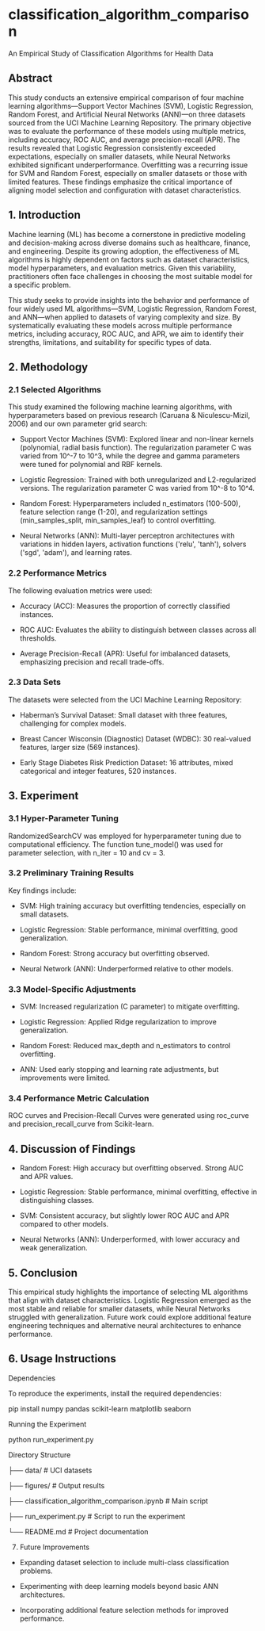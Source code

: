 # classification_algorithm_comparison
An Empirical Study of Classification Algorithms for Health Data

## Abstract

This study conducts an extensive empirical comparison of four machine learning algorithms—Support Vector Machines (SVM), Logistic Regression, Random Forest, and Artificial Neural Networks (ANN)—on three datasets sourced from the UCI Machine Learning Repository. The primary objective was to evaluate the performance of these models using multiple metrics, including accuracy, ROC AUC, and average precision-recall (APR). The results revealed that Logistic Regression consistently exceeded expectations, especially on smaller datasets, while Neural Networks exhibited significant underperformance. Overfitting was a recurring issue for SVM and Random Forest, especially on smaller datasets or those with limited features. These findings emphasize the critical importance of aligning model selection and configuration with dataset characteristics.

## 1. Introduction

Machine learning (ML) has become a cornerstone in predictive modeling and decision-making across diverse domains such as healthcare, finance, and engineering. Despite its growing adoption, the effectiveness of ML algorithms is highly dependent on factors such as dataset characteristics, model hyperparameters, and evaluation metrics. Given this variability, practitioners often face challenges in choosing the most suitable model for a specific problem.

This study seeks to provide insights into the behavior and performance of four widely used ML algorithms—SVM, Logistic Regression, Random Forest, and ANN—when applied to datasets of varying complexity and size. By systematically evaluating these models across multiple performance metrics, including accuracy, ROC AUC, and APR, we aim to identify their strengths, limitations, and suitability for specific types of data.

## 2. Methodology

### 2.1 Selected Algorithms

This study examined the following machine learning algorithms, with hyperparameters based on previous research (Caruana & Niculescu-Mizil, 2006) and our own parameter grid search:

- Support Vector Machines (SVM): Explored linear and non-linear kernels (polynomial, radial basis function). The regularization parameter C was varied from 10^-7 to 10^3, while the degree and gamma parameters were tuned for polynomial and RBF kernels.

- Logistic Regression: Trained with both unregularized and L2-regularized versions. The regularization parameter C was varied from 10^-8 to 10^4.

- Random Forest: Hyperparameters included n_estimators (100-500), feature selection range (1-20), and regularization settings (min_samples_split, min_samples_leaf) to control overfitting.

- Neural Networks (ANN): Multi-layer perceptron architectures with variations in hidden layers, activation functions ('relu', 'tanh'), solvers ('sgd', 'adam'), and learning rates.

### 2.2 Performance Metrics

The following evaluation metrics were used:

- Accuracy (ACC): Measures the proportion of correctly classified instances.

- ROC AUC: Evaluates the ability to distinguish between classes across all thresholds.

- Average Precision-Recall (APR): Useful for imbalanced datasets, emphasizing precision and recall trade-offs.

### 2.3 Data Sets

The datasets were selected from the UCI Machine Learning Repository:

- Haberman’s Survival Dataset: Small dataset with three features, challenging for complex models.

- Breast Cancer Wisconsin (Diagnostic) Dataset (WDBC): 30 real-valued features, larger size (569 instances).

- Early Stage Diabetes Risk Prediction Dataset: 16 attributes, mixed categorical and integer features, 520 instances.

## 3. Experiment

### 3.1 Hyper-Parameter Tuning

RandomizedSearchCV was employed for hyperparameter tuning due to computational efficiency. The function tune_model() was used for parameter selection, with n_iter = 10 and cv = 3.

### 3.2 Preliminary Training Results

Key findings include:

- SVM: High training accuracy but overfitting tendencies, especially on small datasets.

- Logistic Regression: Stable performance, minimal overfitting, good generalization.

- Random Forest: Strong accuracy but overfitting observed.

- Neural Network (ANN): Underperformed relative to other models.

### 3.3 Model-Specific Adjustments

- SVM: Increased regularization (C parameter) to mitigate overfitting.

- Logistic Regression: Applied Ridge regularization to improve generalization.

- Random Forest: Reduced max_depth and n_estimators to control overfitting.

- ANN: Used early stopping and learning rate adjustments, but improvements were limited.

### 3.4 Performance Metric Calculation

ROC curves and Precision-Recall Curves were generated using roc_curve and precision_recall_curve from Scikit-learn.

## 4. Discussion of Findings

- Random Forest: High accuracy but overfitting observed. Strong AUC and APR values.

- Logistic Regression: Stable performance, minimal overfitting, effective in distinguishing classes.

- SVM: Consistent accuracy, but slightly lower ROC AUC and APR compared to other models.

- Neural Networks (ANN): Underperformed, with lower accuracy and weak generalization.

## 5. Conclusion

This empirical study highlights the importance of selecting ML algorithms that align with dataset characteristics. Logistic Regression emerged as the most stable and reliable for smaller datasets, while Neural Networks struggled with generalization. Future work could explore additional feature engineering techniques and alternative neural architectures to enhance performance.

## 6. Usage Instructions

Dependencies

To reproduce the experiments, install the required dependencies:

pip install numpy pandas scikit-learn matplotlib seaborn

Running the Experiment

python run_experiment.py

Directory Structure

├── data/                                         # UCI datasets

├── figures/                                      # Output results

├── classification_algorithm_comparison.ipynb     # Main script

├── run_experiment.py                             # Script to run the experiment

└── README.md                                     # Project documentation

7. Future Improvements

- Expanding dataset selection to include multi-class classification problems.

- Experimenting with deep learning models beyond basic ANN architectures.

- Incorporating additional feature selection methods for improved performance.
